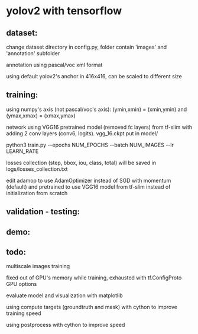 # yolov2 with tensorflow

## dataset:
change dataset directory in config.py, folder contain 'images' and 'annotation' subfolder
  
annotation using pascal/voc xml format

using default yolov2's anchor in 416x416, can be scaled to different size

## training:
using numpy's axis (not pascal/voc's axis): (ymin,xmin) = (xmin,ymin) and (ymax,xmax) = (xmax,ymax)

network using VGG16 pretrained model (removed fc layers) from tf-slim with adding 2 conv layers (conv6, logits). vgg_16.ckpt put in model/

python3 train.py --epochs NUM_EPOCHS --batch NUM_IMAGES --lr LEARN_RATE

losses collection (step, bbox, iou, class, total) will be saved in logs/losses_collection.txt

edit adamop to use AdamOptimizer instead of SGD with momentum (default) and pretrained to use VGG16 model from tf-slim instead of initialization from scratch

## validation - testing:

## demo:

## todo:
multiscale images training

fixed out of GPU's memory while training, exhausted with tf.ConfigProto GPU options

evaluate model and visualization with matplotlib

using compute targets (groundtruth and mask) with cython to improve training speed

using postprocess with cython to improve speed
